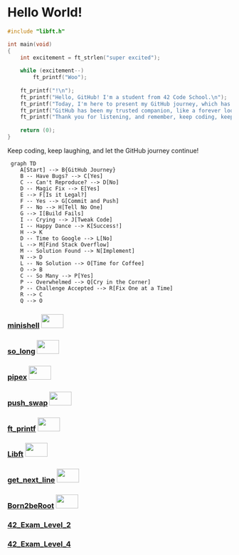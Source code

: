 # Hello World!

```c
#include "libft.h"

int main(void)
{
    int excitement = ft_strlen("super excited");
    
    while (excitement--)
        ft_printf("Woo");
    
    ft_printf("!\n");
    ft_printf("Hello, GitHub! I'm a student from 42 Code School.\n");
    ft_printf("Today, I'm here to present my GitHub journey, which has been quite an adventure!\n");
    ft_printf("GitHub has been my trusted companion, like a forever loop, always there to support me in my coding endeavors.\n");
    ft_printf("Thank you for listening, and remember, keep coding, keep pushing, and always embrace the curly braces!\n");
    
    return (0);
}
```

Keep coding, keep laughing, and let the GitHub journey continue!


```mermaid
 graph TD
    A[Start] --> B{GitHub Journey}
    B -- Have Bugs? --> C[Yes]
    C -- Can't Reproduce? --> D[No]
    D -- Magic Fix --> E[Yes]
    E --> F[Is it Legal?]
    F -- Yes --> G[Commit and Push]
    F -- No --> H[Tell No One]
    G --> I[Build Fails]
    I -- Crying --> J[Tweak Code]
    I -- Happy Dance --> K[Success!]
    H --> K
    D -- Time to Google --> L[No]
    L --> M[Find Stack Overflow]
    M -- Solution Found --> N[Implement]
    N --> D
    L -- No Solution --> O[Time for Coffee]
    O --> B
    C -- So Many --> P[Yes]
    P -- Overwhelmed --> Q[Cry in the Corner]
    P -- Challenge Accepted --> R[Fix One at a Time]
    R --> C
    Q --> O
```



### [minishell](https://github.com/LuisBalsa/minishell) <img src="https://user-images.githubusercontent.com/81270660/277712523-3ec4d503-3602-4a29-8e54-eba257051073.png" width="50" height="31">

### [so_long](https://github.com/LuisBalsa/so_long) <img src="https://user-images.githubusercontent.com/81270660/277712523-3ec4d503-3602-4a29-8e54-eba257051073.png" width="50" height="31">

### [pipex](https://github.com/LuisBalsa/pipex) <img src="https://user-images.githubusercontent.com/81270660/277712523-3ec4d503-3602-4a29-8e54-eba257051073.png" width="50" height="31">

### [push_swap](https://github.com/LuisBalsa/push_swap) <img src="https://user-images.githubusercontent.com/81270660/277712523-3ec4d503-3602-4a29-8e54-eba257051073.png" width="50" height="31">

### [ft_printf](https://github.com/LuisBalsa/ft_printf)  <img src="https://user-images.githubusercontent.com/81270660/277712523-3ec4d503-3602-4a29-8e54-eba257051073.png" width="50" height="31">

### [Libft](https://github.com/LuisBalsa/Libft)  <img src="https://user-images.githubusercontent.com/81270660/277712523-3ec4d503-3602-4a29-8e54-eba257051073.png" width="50" height="31">

### [get_next_line](https://github.com/LuisBalsa/get_next_line)  <img src="https://user-images.githubusercontent.com/81270660/277712523-3ec4d503-3602-4a29-8e54-eba257051073.png" width="50" height="31">

### [Born2beRoot](https://github.com/LuisBalsa/Born2beRoot)  <img src="https://user-images.githubusercontent.com/81270660/277712523-3ec4d503-3602-4a29-8e54-eba257051073.png" width="50" height="31">

### [42_Exam_Level_2](https://github.com/LuisBalsa/42_Exam_Level_2)

### [42_Exam_Level_4](https://github.com/LuisBalsa/42_Exam_Level_4)

